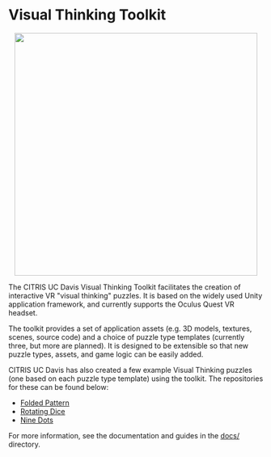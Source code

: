 ﻿# Visual Thinking Toolkit

<p align="center"><img src="https://raw.githubusercontent.com/citris-ucdavis/visualthinking/master/.github/visualthinking.jpg" width="480"></p>

The CITRIS UC Davis Visual Thinking Toolkit facilitates the creation of interactive VR "visual thinking" puzzles. It is based on the widely used Unity application framework, and currently supports the Oculus Quest VR headset.

The toolkit provides a set of application assets (e.g. 3D models, textures, scenes, source code) and a choice of puzzle type templates (currently three, but more are planned). It is designed to be extensible so that new puzzle types, assets, and game logic can be easily added.

CITRIS UC Davis has also created a few example Visual Thinking puzzles (one based on each puzzle type template) using the toolkit. The repositories for these can be found below:

 - [Folded Pattern](https://github.com/citris-ucdavis/foldedpattern)
 - [Rotating Dice](https://github.com/citris-ucdavis/rotatingdice)
 - [Nine Dots](https://github.com/citris-ucdavis/ninedots)

For more information, see the documentation and guides in the [docs/](https://github.com/citris-ucdavis/visthink/tree/master/docs) directory.
